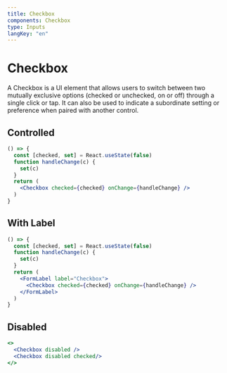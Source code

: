```yaml
---
title: Checkbox
components: Checkbox
type: Inputs
langKey: "en"
---
```


# Checkbox

<p class="description">A Checkbox is a UI element that allows users to switch between two mutually exclusive options (checked or unchecked, on or off) through a single click or tap. It can also be used to indicate a subordinate setting or preference when paired with another control.</p>

## Controlled

```jsx
() => {
  const [checked, set] = React.useState(false)
  function handleChange(c) {
    set(c)
  }
  return (
    <Checkbox checked={checked} onChange={handleChange} />
  )
}
```

## With Label

```jsx
() => {
  const [checked, set] = React.useState(false)
  function handleChange(c) {
    set(c)
  }
  return (
    <FormLabel label="Checkbox">
      <Checkbox checked={checked} onChange={handleChange} />
    </FormLabel>
  )
}
```

## Disabled

```jsx
<>
  <Checkbox disabled />
  <Checkbox disabled checked/>
</>
```

